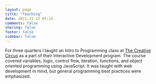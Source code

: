 ```yaml
---
layout: page
title: "Teaching"
date: 2011-11-13 03:14
comments: false
sharing: false
footer: false
sidebar: false
---
```

For three quarters I taught an Intro to Programming class at [The Creative Circus](http://creativecircus.edu) as a part of their Interactive Development program. The course covered variables, logic, control flow, iteration, functions, and object oriented programming using JavaScript. It was taught with web development in mind, but general programming best practices were emphasized.
